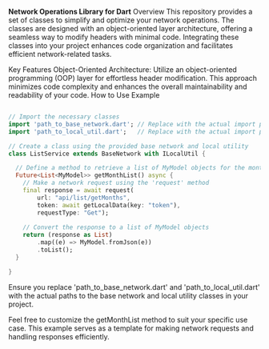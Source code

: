 
**Network Operations Library for Dart**
Overview
This repository provides a set of classes to simplify and optimize your network operations. The classes are designed with an object-oriented layer architecture, offering a seamless way to modify headers with minimal code. Integrating these classes into your project enhances code organization and facilitates efficient network-related tasks.

Key Features
Object-Oriented Architecture: Utilize an object-oriented programming (OOP) layer for effortless header modification. This approach minimizes code complexity and enhances the overall maintainability and readability of your code.
How to Use
Example
```dart

// Import the necessary classes
import 'path_to_base_network.dart'; // Replace with the actual import path
import 'path_to_local_util.dart';   // Replace with the actual import path

// Create a class using the provided base network and local utility
class ListService extends BaseNetwork with ILocalUtil {

  // Define a method to retrieve a list of MyModel objects for the month
  Future<List<MyModel>> getMonthList() async {
    // Make a network request using the 'request' method
    final response = await request(
        url: "api/list/getMonths",
        token: await getLocalData(key: "token"),
        requestType: "Get");
        
    // Convert the response to a list of MyModel objects
    return (response as List)
        .map((e) => MyModel.fromJson(e))
        .toList();
  }

}
```
Ensure you replace 'path_to_base_network.dart' and 'path_to_local_util.dart' with the actual paths to the base network and local utility classes in your project.

Feel free to customize the getMonthList method to suit your specific use case. This example serves as a template for making network requests and handling responses efficiently.

